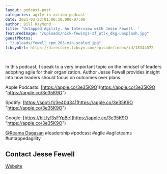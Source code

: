 ```yaml
---
layout: podcast-post
categories: agile-in-action-podcast
date: 2021-03-23T01:00:10.000-07:00
author: Bill Raymond
title: 'Untapped Agility. An Interview with Jesse Fewell. '
featuredImage: "/uploads/nick-fewings-zf_ptlx_dkg-unsplash.jpg"
guestPhotos:
- "/uploads/fewell_cpm_203-min-scaled.jpg"
libsynUrl: https://directory.libsyn.com/episode/index/id/18344072

---
```

In this podcast, I speak to a very important topic on the mindset of leaders adopting agile for their organization. Author Jesse Fewell provides insight into how leaders should focus on outcomes over plans.

Apple Podcasts: [https://apple.co/3e35K9O](https://apple.co/3e35K9O "https://apple.co/3e35K9O")

Spotify: [https://spoti.fi/3e40d34](https://apple.co/3e35K9O "https://apple.co/3e35K9O")

Google: [https://bit.ly/3sFYpBe](https://apple.co/3e35K9O "https://apple.co/3e35K9O")

[@Reama Dagasan](reama.dagasan@cambermast.com "@Reama Dagasan") #leadership #podcast #agile #agileteams #untappedagility 

## Contact Jesse Fewell

[Website](https://jessefewell.com "Website")